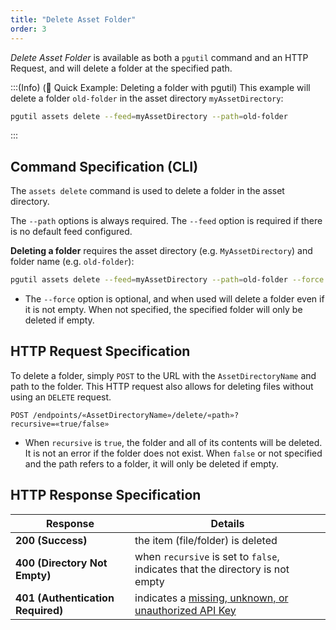 ```yaml
---
title: "Delete Asset Folder"
order: 3
---
```


*Delete Asset Folder* is available as both a `pgutil` command and an HTTP Request, and will delete a folder at the specified path. 

:::(Info) (🚀 Quick Example: Deleting a folder with pgutil)
This example will delete a folder `old-folder` in the asset directory `myAssetDirectory`:

```bash
pgutil assets delete --feed=myAssetDirectory --path=old-folder
```
:::

## Command Specification (CLI)
The `assets delete` command is used to delete a folder in the asset directory.

The `--path` options is always required. The `--feed` option is required if there is no default feed configured. 

**Deleting a folder** requires the asset directory (e.g. `MyAssetDirectory`) and folder name (e.g. `old-folder`):

```bash
pgutil assets delete --feed=myAssetDirectory --path=old-folder --force
```
* The `--force` option is optional, and when used will delete a folder even if it is not empty. When not specified, the specified folder will only be deleted if empty.

## HTTP Request Specification
To delete a folder, simply `POST` to the URL with the `AssetDirectoryName` and path to the folder. This HTTP request also allows for deleting files without using an `DELETE` request.

```plaintext
POST /endpoints/«AssetDirectoryName»/delete/«path»?recursive=«true/false»
```

* When `recursive` is `true`, the folder and all of its contents will be deleted. It is not an error if the folder does not exist. When `false` or not specified and the path refers to a folder, it will only be deleted if empty. 

## HTTP Response Specification

| Response | Details |
| --- | --- |
| **200 (Success)** | the item (file/folder) is deleted |
| **400 (Directory Not Empty)** | when `recursive` is set to `false`, indicates that the directory is not empty |
| **401 (Authentication Required)** | indicates a [missing, unknown, or unauthorized API Key](/docs/proget/api/assets#authentication) |

